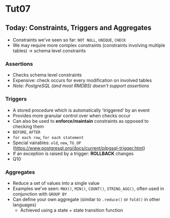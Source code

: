 # Tut07

## Today: Constraints, Triggers and Aggregates

- Constraints we've seen so far: `NOT NULL`, `UNIQUE`, `CHECK`
- We may require more complex constraints (constraints involving multiple tables) -> schema level constraints

### Assertions

- Checks schema level constraints
- Expensive: check occurs for every modification on involved tables
- _Note: PostgreSQL (and most RMDBS) doesn't support assertions_

### Triggers

- A stored procedure which is automatically 'triggered' by an event
- Provides more granular control over when checks occur
- Can also be used to **enforce/maintain** constraints as opposed to checking them
- `BEFORE`, `AFTER`
- `for each row`, `for each statement`
- Special vairables: `old`, `new`, `TG_OP` (https://www.postgresql.org/docs/current/plpgsql-trigger.html)
- If an exception is raised by a trigger: **ROLLBACK** changes
- Q10

### Aggregates

- Reduce a set of values into a single value
- Examples we've seen: `MAX()`, `MIN()`, `COUNT()`, `STRING_AGG()`, often used in conjunction with `GROUP BY`
- Can define your own aggregate (similar to `.reduce()` or `fold()` in other languages)
  - Achieved using a state + state transition function
